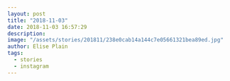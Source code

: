 ```yaml
---
layout: post
title: "2018-11-03"
date: 2018-11-03 16:57:29
description: 
image: "/assets/stories/201811/238e0cab14a144c7e05661321bea89ed.jpg"
author: Elise Plain
tags: 
  - stories
  - instagram
---
```



<p></p>
